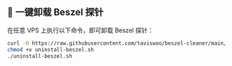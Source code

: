## 🧹 一键卸载 Beszel 探针

在任意 VPS 上执行以下命令，即可卸载 Beszel 探针：

```bash
curl -O https://raw.githubusercontent.com/taviswoo/beszel-cleaner/main/uninstall-beszel.sh
chmod +x uninstall-beszel.sh
./uninstall-beszel.sh
